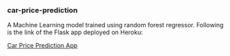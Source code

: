 <html>
  <div>
    <h3>car-price-prediction</h3>
  </div>
  <div>
    <p>A Machine Learning model trained using random forest regressor. Following is the link of the Flask app deployed on Heroku:</p>
    <a href="https://carprediction-price.herokuapp.com/" target="_blank" title="click here">Car Price Prediction App</a>
  </div>
</html> 
 
